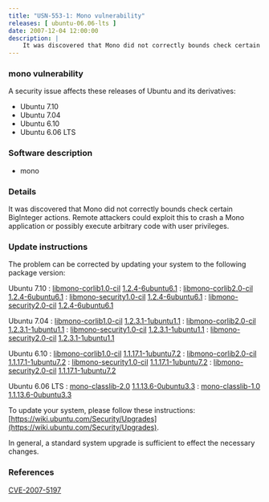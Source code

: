 ```yaml
---
title: "USN-553-1: Mono vulnerability"
releases: [ ubuntu-06.06-lts ]
date: 2007-12-04 12:00:00
description: |
    It was discovered that Mono did not correctly bounds check certain BigInteger actions.  Remote attackers could exploit this to crash a Mono application or possibly execute arbitrary code with user privileges. 
--- 
```

 
### mono vulnerability

A security issue affects these releases of Ubuntu and its derivatives:

* Ubuntu 7.10
* Ubuntu 7.04
* Ubuntu 6.10
* Ubuntu 6.06 LTS

### Software description

* mono 

### Details

It was discovered that Mono did not correctly bounds check certain BigInteger actions. Remote attackers could exploit this to crash a Mono application or possibly execute arbitrary code with user privileges. 

### Update instructions

The problem can be corrected by updating your system to the following package version:

Ubuntu 7.10
 : [libmono-corlib1.0-cil](https://launchpad.net/ubuntu/+source/mono) <span> [1.2.4-6ubuntu6.1](https://launchpad.net/ubuntu/+source/mono/1.2.4-6ubuntu6.1) </span> 
 : [libmono-corlib2.0-cil](https://launchpad.net/ubuntu/+source/mono) <span> [1.2.4-6ubuntu6.1](https://launchpad.net/ubuntu/+source/mono/1.2.4-6ubuntu6.1) </span> 
 : [libmono-security1.0-cil](https://launchpad.net/ubuntu/+source/mono) <span> [1.2.4-6ubuntu6.1](https://launchpad.net/ubuntu/+source/mono/1.2.4-6ubuntu6.1) </span> 
 : [libmono-security2.0-cil](https://launchpad.net/ubuntu/+source/mono) <span> [1.2.4-6ubuntu6.1](https://launchpad.net/ubuntu/+source/mono/1.2.4-6ubuntu6.1) </span> 

Ubuntu 7.04
 : [libmono-corlib1.0-cil](https://launchpad.net/ubuntu/+source/mono) <span> [1.2.3.1-1ubuntu1.1](https://launchpad.net/ubuntu/+source/mono/1.2.3.1-1ubuntu1.1) </span> 
 : [libmono-corlib2.0-cil](https://launchpad.net/ubuntu/+source/mono) <span> [1.2.3.1-1ubuntu1.1](https://launchpad.net/ubuntu/+source/mono/1.2.3.1-1ubuntu1.1) </span> 
 : [libmono-security1.0-cil](https://launchpad.net/ubuntu/+source/mono) <span> [1.2.3.1-1ubuntu1.1](https://launchpad.net/ubuntu/+source/mono/1.2.3.1-1ubuntu1.1) </span> 
 : [libmono-security2.0-cil](https://launchpad.net/ubuntu/+source/mono) <span> [1.2.3.1-1ubuntu1.1](https://launchpad.net/ubuntu/+source/mono/1.2.3.1-1ubuntu1.1) </span> 

Ubuntu 6.10
 : [libmono-corlib1.0-cil](https://launchpad.net/ubuntu/+source/mono) <span> [1.1.17.1-1ubuntu7.2](https://launchpad.net/ubuntu/+source/mono/1.1.17.1-1ubuntu7.2) </span> 
 : [libmono-corlib2.0-cil](https://launchpad.net/ubuntu/+source/mono) <span> [1.1.17.1-1ubuntu7.2](https://launchpad.net/ubuntu/+source/mono/1.1.17.1-1ubuntu7.2) </span> 
 : [libmono-security1.0-cil](https://launchpad.net/ubuntu/+source/mono) <span> [1.1.17.1-1ubuntu7.2](https://launchpad.net/ubuntu/+source/mono/1.1.17.1-1ubuntu7.2) </span> 
 : [libmono-security2.0-cil](https://launchpad.net/ubuntu/+source/mono) <span> [1.1.17.1-1ubuntu7.2](https://launchpad.net/ubuntu/+source/mono/1.1.17.1-1ubuntu7.2) </span> 

Ubuntu 6.06 LTS
 : [mono-classlib-2.0](https://launchpad.net/ubuntu/+source/mono) <span> [1.1.13.6-0ubuntu3.3](https://launchpad.net/ubuntu/+source/mono/1.1.13.6-0ubuntu3.3) </span> 
 : [mono-classlib-1.0](https://launchpad.net/ubuntu/+source/mono) <span> [1.1.13.6-0ubuntu3.3](https://launchpad.net/ubuntu/+source/mono/1.1.13.6-0ubuntu3.3) </span> 

To update your system, please follow these instructions: [https://wiki.ubuntu.com/Security/Upgrades](https://wiki.ubuntu.com/Security/Upgrades).

In general, a standard system upgrade is sufficient to effect the necessary changes. 

### References

 [CVE-2007-5197](http://people.ubuntu.com/~ubuntu-security/cve/CVE-2007-5197)
 
